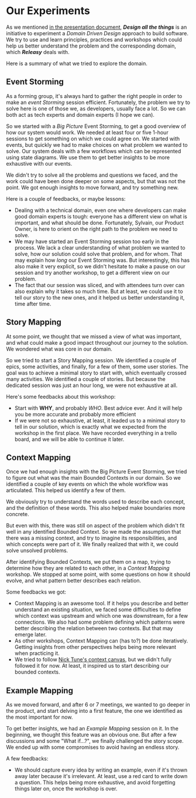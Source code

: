 # Our Experiments

As we mentioned [in the presentation document](join-us.md), **_Design all the things_** is an initiative to experiment a _Domain Driven Design_ approach to build software. We try to use and learn principles, practices and workshops which could help us better understand the problem and the corresponding domain, which _**Releasy**_ deals with.

Here is a summary of what we tried to explore the domain.

## Event Storming

As a forming group, it's always hard to gather the right people in order to make an _event Storming_ session efficient. Fortunately, the problem we try to solve here is one of those we, as developers, usually face a lot. So we can both act as tech experts and domain experts (I hope we can).

So we started with a _Big Picture_ Event Storming, to get a good overview of how our system would work. We needed at least four or five 1-hour sessions to get something on which we could agree on. We started with events, but quickly we had to make choices on what problem we wanted to solve. Our system deals with a few workflows which can be represented using state diagrams. We use them to get better insights to be more exhaustive with our events.

We didn't try to solve all the problems and questions we faced, and the work could have been done deeper on some aspects, but that was not the point. We got enough insights to move forward, and try something new.

Here is a couple of feedbacks, or maybe lessons:

- Dealing with a technical domain, even one where developers can make good domain experts is tough: everyone has a different view on what is important, and what should be done. Fortunately, Sylvain, our Product Owner, is here to orient on the right path to the problem we need to solve.
- We may have started an Event Storming session too early in the process. We lack a clear understanding of what problem we wanted to solve, how our solution could solve that problem, and for whom. That may explain how _long_ our Event Storming was. But interestingly, this has also make it very explicit, so we didn't hesitate to make a pause on our session and try another workshop, to get a different view on our problem.
- The fact that our session was sliced, and with attendees turn over can also explain why it takes so much time. But at least, we could use it to tell our story to the new ones, and it helped us better understanding it, time after time.

## Story Mapping

At some point, we thought that we missed a view of what was important, and what could make a good impact throughout our journey to the solution. We wondered what was core in our domain.

So we tried to start a Story Mapping session. We identified a couple of epics, some activities, and finally, for a few of them, some user stories. The goal was to achieve a minimal story to start with, which eventually crossed many activities. We identified a couple of stories. But because the dedicated session was just an hour long, we were not exhaustive at all.

Here's some feedbacks about this workshop:

- Start with **WHY**, and probably _WHO_. Best advice ever. And it will help you be more accurate and probably more efficient
- If we were not so exhaustive, at least, it leaded us to a minimal story to tell in our solution, which is exactly what we expected from the workshop in the first place. We have recorded everything in a trello board, and we will be able to continue it later.

## Context Mapping

Once we had enough insights with the Big Picture Event Storming, we tried to figure out what was the main Bounded Contexts in our domain. So we identified a couple of key events on which the whole workflow was articulated. This helped us identify a few of them.

We obviously try to understand the words used to describe each concept, and the definition of these words. This also helped make boundaries more concrete.

But even with this, there was still on aspect of the problem which didn't fit well in any identified Bounded Context. So we made the assumption that there was a missing context, and try to imagine its responsibilities, and which concepts were part of it. We finally realized that with it, we could solve unsolved problems.

After identifying Bounded Contexts, we put them on a map, trying to determine how they are related to each other, in a _Context Mapping_ workshop. We stopped at some point, with some questions on how it should evolve, and what pattern better describes each relation.

Some feedbacks we got:

- Context Mapping is an awesome tool. If it helps you describe and better understand an existing situation, we faced some difficulties to define which context was upstream and which one was downstream, for a few connections. We also had some problem defining which patterns were better describing the relation between two contexts. But that may emerge later.
- As other workshops, Context Mapping can (has to?) be done iteratively. Getting insights from other perspectives helps being more relevant when practicing it.
- We tried to follow [Nick Tune's context canvas](https://medium.com/nick-tune-tech-strategy-blog/modelling-bounded-contexts-with-the-bounded-context-design-canvas-a-workshop-recipe-1f123e592ab), but we didn't fully followed it for now. At least, it inspired us to start describing our bounded contexts.

## Example Mapping

As we moved forward, and after 6 or 7 meetings, we wanted to go deeper in the product, and start delving into a first feature, the one we identified as the most important for now.

To get better insights, we had an _Example Mapping_ session on it. In the beginning, we thought this feature was an obvious one. But after a few discussions and some "What if...?", we finally challenged the story scope. We ended up with some compromises to avoid having an endless story.

A few feedbacks:

- We should capture every idea by writing an example, even if it's thrown away later because it's irrelevant. At least, use a red card to write down a question. This helps being more exhaustive, and avoid forgetting things later on, once the workshop is over.
